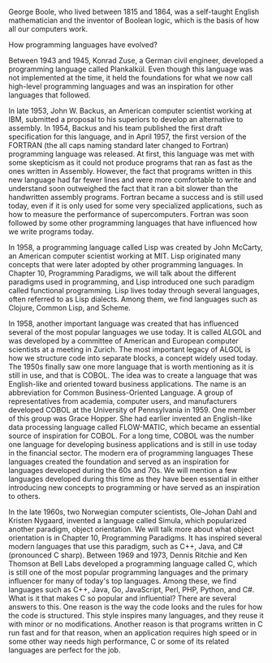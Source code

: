 George Boole, who lived between 1815 and 1864, was a self-taught English mathematician and the inventor of Boolean logic, which is the basis of how all our computers work.

How programming languages have evolved?

Between 1943 and 1945, Konrad Zuse, a German civil engineer, developed a programming language called Plankalkül. Even though this language was not implemented at the time, it held the foundations for what we now call high-level programming languages and was an inspiration for other languages that followed.

In late 1953, John W. Backus, an American computer scientist working at IBM, submitted a proposal to his superiors to develop an alternative to assembly. In 1954, Backus and his team published the first draft specification for this language, and in April 1957, the first version of the FORTRAN (the all caps naming standard later changed to Fortran) programming language was released. At first, this language was met with some skepticism as it could not produce programs that ran as fast as the ones written in Assembly. However, the fact that programs written in this new language had far fewer lines and were more comfortable to write and understand soon outweighed the fact that it ran a bit slower than the handwritten assembly programs. Fortran became a success and is still used today, even if it is only used for some very specialized applications, such as how to measure the performance of supercomputers. Fortran was soon followed by some other programming languages that have influenced how we write programs today.

In 1958, a programming language called Lisp was created by John McCarty, an American computer scientist working at MIT. Lisp originated many concepts that were later adopted by other programming languages. In Chapter 10, Programming Paradigms, we will talk about the different paradigms used in programming, and Lisp introduced one such paradigm called functional programming. Lisp lives today through several languages, often referred to as Lisp dialects. Among them, we find languages such as Clojure, Common Lisp, and Scheme.

In 1958, another important language was created that has influenced several of the most popular languages we use today. It is called ALGOL and was developed by a committee of American and European computer scientists at a meeting in Zurich. The most important legacy of ALGOL is how we structure code into separate blocks, a concept widely used today. The 1950s finally saw one more language that is worth mentioning as it is still in use, and that is COBOL. The idea was to create a language that was English-like and oriented toward business applications. The name is an abbreviation for Common Business-Oriented Language. A group of representatives from academia, computer users, and manufacturers developed COBOL at the University of Pennsylvania in 1959. One member of this group was Grace Hopper. She had earlier invented an English-like data processing language called FLOW-MATIC, which became an essential source of inspiration for COBOL. For a long time, COBOL was the number one language for developing business applications and is still in use today in the financial sector. The modern era of programming languages These languages created the foundation and served as an inspiration for languages developed during the 60s and 70s. We will mention a few languages developed during this time as they have been essential in either introducing new concepts to programming or have served as an inspiration to others.

In the late 1960s, two Norwegian computer scientists, Ole-Johan Dahl and Kristen Nygaard, invented a language called Simula, which popularized another paradigm, object orientation. We will talk more about what object orientation is in Chapter 10, Programming Paradigms. It has inspired several modern languages that use this paradigm, such as C++, Java, and C# (pronounced C sharp). Between 1969 and 1973, Dennis Ritchie and Ken Thomson at Bell Labs developed a programming language called C, which is still one of the most popular programming languages and the primary influencer for many of today's top languages. Among these, we find languages such as C++, Java, Go, JavaScript, Perl, PHP, Python, and C#. What is it that makes C so popular and influential? There are several answers to this. One reason is the way the code looks and the rules for how the code is structured. This style inspires many languages, and they reuse it with minor or no modifications. Another reason is that programs written in C run fast and for that reason, when an application requires high speed or in some other way needs high performance, C or some of its related languages are perfect for the job.
